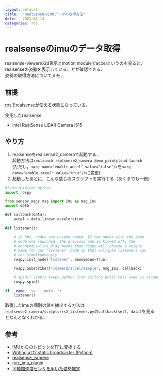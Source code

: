 ```yaml
---
layout: default
title:  "RealSenseのIMUデータの取得方法"
date:   2021-04-13
categories: ros
---
```


# realsenseのimuのデータ取得

realsense-viewerの2d表示とmotion moduleでaccelというのを見ると，realsenseの姿勢を表示していることが確認できる．  
姿勢の取得方法についてメモ．

## 前提

rosでrealsenseが使える状態になっている．

使用したrealsense
- Intel RealSense LiDAR Camera l515

## やり方

1. realsenseをrealsense2_cameraで起動する．  
起動方法は`roslaunch realsense2_camera demo_pointcloud.launch`  
(ただし，`<arg name="enable_accel" value="false"/>`を`<arg name="enable_accel" value="true"/>`に変更)
2. 起動したあとに，こんな感じのスクリプトを実行する（あくまでも一例）
```python
#!/usr/bin/env python
import rospy

from sensor_msgs.msg import Imu as msg_Imu
import math

def callback(data):
    accel = data.linear_acceleration   
    
def listener():

    # in ROS, nodes are unique named. If two nodes with the same
    # node are launched, the previous one is kicked off. The 
    # anonymous=True flag means that rospy will choose a unique
    # name for our 'listener' node so that multiple listeners can
    # run simultaenously.
    rospy.init_node('listener', anonymous=True)

    rospy.Subscriber("/camera/accel/sample", msg_Imu, callback)

    # spin() simply keeps python from exiting until this node is stopped
    rospy.spin()
        
if __name__ == '__main__':
    listener()
```
取得したimuの個別の値を抽出する方法は`realsense2_camera/scripts/rs2_listener.py`の`callback(self, data)`を見るとなんとなくわかる．


## 参考
- [IMUからのトピックをTFに変換する](https://qiita.com/shrimp-f/items/6c6820b88f162731dd94)
- [Writing a tf2 static broadcaster (Python)](http://wiki.ros.org/tf2/Tutorials/Writing%20a%20tf2%20static%20broadcaster%20%28Python%29)
- [realsense_camera](http://wiki.ros.org/realsense_camera)
- [rviz_imu_plugin](http://wiki.ros.org/rviz_imu_plugin)
- [３軸加速度センサを用いた姿勢推定](https://watako-lab.com/2019/02/15/3axis_acc/)